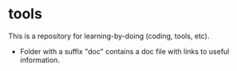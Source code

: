 # tools
This is a repository for learning-by-doing (coding, tools, etc).

- Folder with a suffix "doc" contains a doc file with links to useful information.
